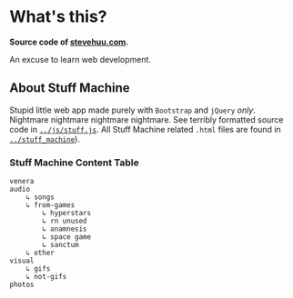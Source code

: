 # What's this?

**Source code of [stevehuu.com](https://stevehuu.com/).**

An excuse to learn web development.

## About Stuff Machine

Stupid little web app made purely with `Bootstrap` and `jQuery` _only_. Nightmare nightmare nightmare nightmare. See terribly formatted source code in [`../js/stuff.js`](/js/stuff.js). All Stuff Machine related `.html` files are found in [`../stuff_machine`](/stuff_machine/)).

### Stuff Machine Content Table

```
venera
audio
    ↳ songs
    ↳ from-games
        ↳ hyperstars
        ↳ rn unused
        ↳ anamnesis
        ↳ space game
        ↳ sanctum
    ↳ other
visual
    ↳ gifs
    ↳ not-gifs
photos
```
